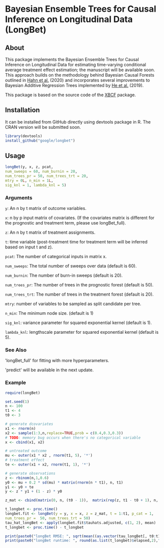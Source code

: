 # Bayesian Ensemble Trees for Causal Inference on Longitudinal Data (LongBet)

## About

This package implements the Bayesian Ensemble Trees for Causal Inference on 
Longitudinal Data for estimating time-varying conditional average treatment effect 
estimation; the manuscript will be available soon. 
This approach builds on the methodology behind Bayesian Causal Forests outlined 
in [Hahn et al.](https://projecteuclid.org/euclid.ba/1580461461) (2020) and 
incorporates several improvements to Bayesian Additive Regression Trees 
implemented by [He et al.](http://proceedings.mlr.press/v89/he19a.html) (2019).

This package is based on the source code of the [XBCF](https://github.com/socket778/XBCF) 
package.

## Installation
It can be installed from GitHub directly using devtools package in R. The CRAN version will be submitted soon.

```R
library(devtools)
install_github("google/longbet")
```

## Usage
```R
longBet(y, x, z, pcat, 
num_sweeps = 60, num_burnin = 20,
num_trees_pr = 50, num_trees_trt = 20,
mtry = 0L, n_min = 1L,
sig_knl = 1, lambda_knl = 5)
```

### Arguments
`y`: An n by t matrix of outcome variables.

`x`: n by p input matrix of covariates. (If the covariates matrix is different for the prognostic and treatment term, please use longBet_full).

`z`: An n by t matrix of treatment assignments.

`t`: time variable (post-treatment time for treatment term will be inferred based on input t and z).

`pcat`: The number of categorical inputs in matrix x.

`num_sweeps`: The total number of sweeps over data (default is 60).

`num_burnin`: The number of burn-in sweeps (default is 20).

`num_trees_pr`: The number of trees in the prognostic forest (default is 50).

`num_trees_trt`: The number of trees in the treatment forest (default is 20).

`mtry`: number of variables to be sampled as split candidate per tree.

`n_min`: The minimum node size. (default is 1)

`sig_knl`: variance parameter for squared exponential kernel (default is 1).

`lambda_knl`: lengthscale parameter for squared exponential kernel (default is 5).

### See Also
'longBet_full' for fitting with more hyperparameters.

'predict' will be available in the next update.

### Example
```R
require(longBet)

set.seed(1)
n <- 100
t1 <- 4
t0 <- 3

# generate dcovariates
x1 <- rnorm(n)
x2 <- sample(1:3,n,replace=TRUE,prob = c(0.4,0.3,0.3))
# TODO: memory bug occurs when there's no categorical variable 
x <- cbind(x1, x2)

# untreated outcome
mu <- outer(x1 * x2 , rnorm(t1, 5), '*')
# treatment effect
te <- outer(x1 + x2, rnorm(t1, 1), '*')

# generate observations
z <- rbinom(n,1,0.6)
y0 <- mu + 0.2 * sd(mu) * matrix(rnorm(n * t1), n, t1)
y1 <- y0 + te
y <- z * y1 + (1 - z) * y0

z_mat <- cbind(matrix(0, n, (t0 - 1)),  matrix(rep(z, t1 - t0 + 1), n, t1 - t0 + 1))

t_longbet <- proc.time()
longbet.fit <- longBet(y = y, x = x, z = z_mat, t = 1:t1, p_cat = 1,
num_trees_pr =  50, num_trees_trt = 50)
tau_hat_longBet <- apply(longbet.fit$tauhats.adjusted, c(1, 2), mean)
t_longbet <- proc.time() - t_longbet

print(paste0("longBet RMSE: ", sqrt(mean((as.vector(tau_longBet[, t0:t1]) - as.vector(te[,t0:t1]))^2))))
print(paste0("longBet runtime: ", round(as.list(t_longbet)$elapsed,2)," seconds"))

```